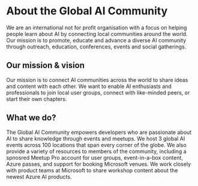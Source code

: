 # About the Global AI Community

We are an international not for profit organisation with a focus on helping people learn about AI by connecting local communities around the world. 
Our mission is to promote, educate and advance a diverse AI community through outreach, education, conferences, events and social gatherings.

## Our mission & vision
Our mission is to connect AI communities across the world to share ideas and content with each other. We want to enable AI enthusiasts and professionals to join local user groups, connect with like-minded peers, or start their own chapters.

## What we do?
The Global AI Community empowers developers who are passionate about AI to share knowledge through events and meetups. We host 3 global AI events across 100 locations that span every corner of the globe. We also provide a variety of resources to members of the community, including a spnosred Meetup Pro account for user groups, event-in-a-box content, Azure passes, and support for booking Microsoft venues. We work closely with product teams at Microsoft to share workshop content about the newest Azure AI products.
